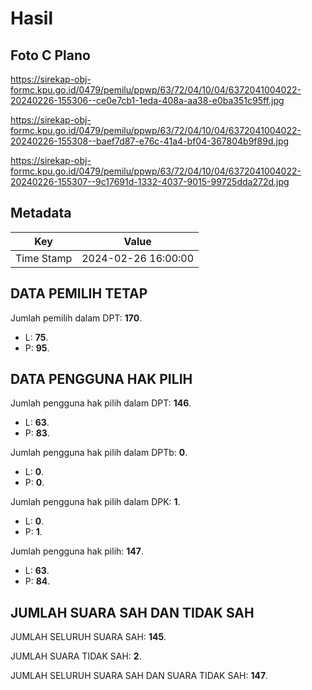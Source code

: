 # Hasil

## Foto C Plano

https://sirekap-obj-formc.kpu.go.id/0479/pemilu/ppwp/63/72/04/10/04/6372041004022-20240226-155306--ce0e7cb1-1eda-408a-aa38-e0ba351c95ff.jpg

https://sirekap-obj-formc.kpu.go.id/0479/pemilu/ppwp/63/72/04/10/04/6372041004022-20240226-155308--baef7d87-e76c-41a4-bf04-367804b9f89d.jpg

https://sirekap-obj-formc.kpu.go.id/0479/pemilu/ppwp/63/72/04/10/04/6372041004022-20240226-155307--9c17691d-1332-4037-9015-99725dda272d.jpg


## Metadata

| Key        | Value               |
| ---------- | ------------------- |
| Time Stamp | 2024-02-26 16:00:00 |


## DATA PEMILIH TETAP

Jumlah pemilih dalam DPT: **170**.
 * L: **75**.
 * P: **95**.

## DATA PENGGUNA HAK PILIH

Jumlah pengguna hak pilih dalam DPT: **146**.
 * L: **63**.
 * P: **83**.

Jumlah pengguna hak pilih dalam DPTb: **0**.
 * L: **0**.
 * P: **0**.

Jumlah pengguna hak pilih dalam DPK: **1**.
 * L: **0**.
 * P: **1**.

Jumlah pengguna hak pilih: **147**.
 * L: **63**.
 * P: **84**.

## JUMLAH SUARA SAH DAN TIDAK SAH

JUMLAH SELURUH SUARA SAH: **145**.

JUMLAH SUARA TIDAK SAH: **2**.

JUMLAH SELURUH SUARA SAH DAN SUARA TIDAK SAH: **147**.


